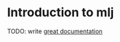 # Introduction to mlj

TODO: write [great documentation](http://jacobian.org/writing/great-documentation/what-to-write/)
